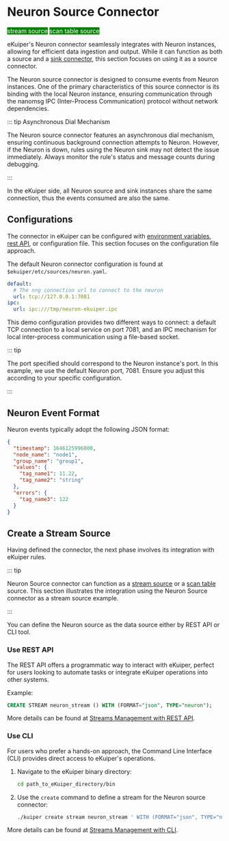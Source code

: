 # Neuron Source Connector

<span style="background:green;color:white;">stream source</span>
<span style="background:green;color:white">scan table source</span>

eKuiper's Neuron connector seamlessly integrates with Neuron instances, allowing for efficient data ingestion and output. While it can function as both a source and a [sink connector](../../sinks/builtin/neuron.md), this section focuses on using it as a source connector.

The Neuron source connector is designed to consume events from Neuron instances. One of the primary characteristics of this source connector is its binding with the local Neuron instance, ensuring communication through the nanomsg IPC (Inter-Process Communication) protocol without network dependencies.

::: tip Asynchronous Dial Mechanism

The Neuron source connector features an asynchronous dial mechanism, ensuring continuous background connection attempts to Neuron. However, if the Neuron is down, rules using the Neuron sink may not detect the issue immediately. Always monitor the rule's status and message counts during debugging.

:::

In the eKuiper side, all Neuron source and sink instances share the same connection, thus the events consumed are also the same.

## Configurations

The connector in eKuiper can be configured with [environment variables](../../../configuration/configuration.md#environment-variable-syntax), [rest API](../../../api/restapi/configKey.md), or configuration file. This section focuses on the configuration file approach.

The default Neuron connector configuration is found at `$ekuiper/etc/sources/neuron.yaml`. 

```yaml
default:
  # The nng connection url to connect to the neuron
  url: tcp://127.0.0.1:7081
ipc:
  url: ipc:///tmp/neuron-ekuiper.ipc
```

This demo configuration provides two different ways to connect: a default TCP connection to a local service on port 7081, and an IPC mechanism for local inter-process communication using a file-based socket. 

::: tip

The port specified should correspond to the Neuron instance's port. In this example, we use the default Neuron port, 7081. Ensure you adjust this according to your specific configuration.

:::

## Neuron Event Format

Neuron events typically adopt the following JSON format:

```json
{
  "timestamp": 1646125996000,
  "node_name": "node1", 
  "group_name": "group1",
  "values": {
    "tag_name1": 11.22,
    "tag_name2": "string"
  },
  "errors": {
    "tag_name3": 122
  }
}
```

## Create a Stream Source

Having defined the connector, the next phase involves its integration with eKuiper rules.

::: tip

Neuron Source connector can function as a [stream source](../../streams/overview.md) or a [scan table](../../tables/scan.md) source. This section illustrates the integration using the Neuron Source connector as a stream source example.

:::

You can define the Neuron source as the data source either by REST API or CLI tool. 

### Use REST API

The REST API offers a programmatic way to interact with eKuiper, perfect for users looking to automate tasks or integrate eKuiper operations into other systems.

Example: 

```sql
CREATE STREAM neuron_stream () WITH (FORMAT="json", TYPE="neuron");
```

More details can be found at [Streams Management with REST API](../../../api/restapi/streams.md).

### Use CLI

For users who prefer a hands-on approach, the Command Line Interface (CLI) provides direct access to eKuiper's operations.

1. Navigate to the eKuiper binary directory:

   ```bash
   cd path_to_eKuiper_directory/bin
   ```

2. Use the `create` command to define a stream for the Neuron source connector:

   ```bash
   ./kuiper create stream neuron_stream ' WITH (FORMAT="json", TYPE="neuron")'
   ```

More details can be found at [Streams Management with CLI](../../../api/cli/streams.md).
